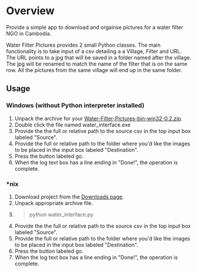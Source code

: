 # Overview
Provide a simple app to download and orgainse pictures for a water filter NGO in Cambodia.

Water Filter Pictures provides 2 small Python classes. The main functionality is to take input of a csv detailing a a Village, Filter and URL. The URL points to a jpg that will be saved in a folder named after the village. The jpg will be renamed to match the name of the filter that is on the same row. All the pictures from the same village will end up in the same folder.

## Usage
### Windows (without Python interpreter installed)
1. Unpack the archive for your [Water-Filter-Pictures-bin-win32-0.2.zip](https://github.com/downloads/deifante/Water-Filter-Pictures/Water-Filter-Pictures-bin-win32-0.2.zip).
2. Double click the file named water_interface.exe
3. Provide the the full or relative path to the source csv in the top input box labeled "Source".
4. Provide the full or relative path to the folder where you'd like the images to be placed in the input box labeled "Destination".
5. Press the button labeled go.
6. When the log text box has a line ending in "Done!", the operation is complete.

### *nix
1. Download project from the [Downloads page](https://github.com/deifante/Water-Filter-Pictures/downloads).
2. Unpack appropriate archive file.
3. > python water_interface.py
4. Provide the the full or relative path to the source csv in the top input box labeled "Source".
5. Provide the full or relative path to the folder where you'd like the images to be placed in the input box labeled "Destination".
6. Press the button labeled go.
7. When the log text box has a line ending in "Done!", the operation is complete.